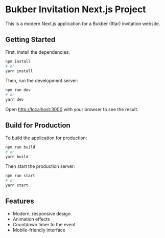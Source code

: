 # Bukber Invitation Next.js Project

This is a modern Next.js application for a Bukber (Iftar) invitation website.

## Getting Started

First, install the dependencies:

```bash
npm install
# or
yarn install
```

Then, run the development server:

```bash
npm run dev
# or
yarn dev
```

Open [http://localhost:3000](http://localhost:3000) with your browser to see the result.

## Build for Production

To build the application for production:

```bash
npm run build
# or
yarn build
```

Then start the production server:

```bash
npm run start
# or
yarn start
```

## Features

- Modern, responsive design
- Animation effects
- Countdown timer to the event
- Mobile-friendly interface
